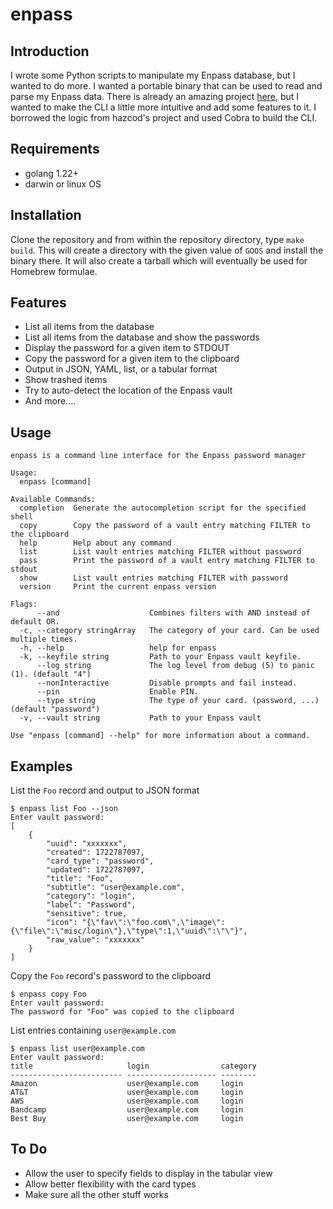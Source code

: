 # enpass

## Introduction
I wrote some Python scripts to manipulate my Enpass database, but I wanted to do more. I wanted a portable binary that can be used to read and parse my Enpass data. There is already an amazing project [here](https://github.com/hazcod/enpass-cli.git), but I wanted to make the CLI a little more intuitive and add some features to it. I borrowed the logic from hazcod's project and used Cobra to build the CLI.

## Requirements
* golang 1.22+
* darwin or linux OS

## Installation
Clone the repository and from within the repository directory, type `make build`. This will create a directory with the given value of `GOOS` and install the binary there. It will also create a tarball which will eventually be used for Homebrew formulae.

## Features
* List all items from the database
* List all items from the database and show the passwords
* Display the password for a given item to STDOUT
* Copy the password for a given item to the clipboard
* Output in JSON, YAML, list, or a tabular format
* Show trashed items
* Try to auto-detect the location of the Enpass vault
* And more....

## Usage
```
enpass is a command line interface for the Enpass password manager

Usage:
  enpass [command]

Available Commands:
  completion  Generate the autocompletion script for the specified shell
  copy        Copy the password of a vault entry matching FILTER to the clipboard
  help        Help about any command
  list        List vault entries matching FILTER without password
  pass        Print the password of a vault entry matching FILTER to stdout
  show        List vault entries matching FILTER with password
  version     Print the current enpass version

Flags:
      --and                    Combines filters with AND instead of default OR.
  -c, --category stringArray   The category of your card. Can be used multiple times.
  -h, --help                   help for enpass
  -k, --keyfile string         Path to your Enpass vault keyfile.
      --log string             The log level from debug (5) to panic (1). (default "4")
      --nonInteractive         Disable prompts and fail instead.
      --pin                    Enable PIN.
      --type string            The type of your card. (password, ...) (default "password")
  -v, --vault string           Path to your Enpass vault

Use "enpass [command] --help" for more information about a command.
```

## Examples
List the `Foo` record and output to JSON format
```
$ enpass list Foo --json
Enter vault password:
[
    {
        "uuid": "xxxxxxx",
        "created": 1722787097,
        "card_type": "password",
        "updated": 1722787097,
        "title": "Foo",
        "subtitle": "user@example.com",
        "category": "login",
        "label": "Password",
        "sensitive": true,
        "icon": "{\"fav\":\"foo.com\",\"image\":{\"file\":\"misc/login\"},\"type\":1,\"uuid\":\"\"}",
        "raw_value": "xxxxxxx"
    }
]
```

Copy the `Foo` record's password to the clipboard
```
$ enpass copy Foo
Enter vault password:
The password for "Foo" was copied to the clipboard
```

List entries containing `user@example.com`
```
$ enpass list user@example.com
Enter vault password:
title                     login                category
------------------------- -------------------- --------
Amazon                    user@example.com     login
AT&T                      user@example.com     login
AWS                       user@example.com     login
Bandcamp                  user@example.com     login
Best Buy                  user@example.com     login
```

## To Do
* Allow the user to specify fields to display in the tabular view
* Allow better flexibility with the card types
* Make sure all the other stuff works
